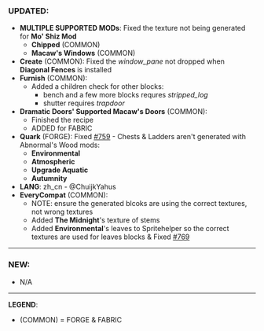 ### UPDATED:
- **MULTIPLE SUPPORTED MODs**: Fixed the texture not being generated for **Mo' Shiz Mod** 
  - **Chipped** (COMMON)
  - **Macaw's Windows** (COMMON)
- **Create** (COMMON): Fixed the _window_pane_ not dropped when **Diagonal Fences** is installed
- **Furnish** (COMMON): 
  - Added a children check for other blocks:
    - bench and a few more blocks requres _stripped_log_ 
    - shutter requires _trapdoor_
- **Dramatic Doors' Supported Macaw's Doors** (COMMON): 
  - Finished the recipe
  - ADDED for FABRIC
- **Quark** (FORGE): Fixed [#759](https://github.com/MehVahdJukaar/WoodGood/issues/759) - Chests & Ladders aren't generated with Abnormal's Wood mods:
  - **Environmental**
  - **Atmospheric**
  - **Upgrade Aquatic**
  - **Autumnity**
- **LANG**: zh_cn - @ChuijkYahus
- **EveryCompat** (COMMON):
  - NOTE: ensure the generated blcoks are using the correct textures, not wrong textures
  - Added **The Midnight**'s texture of stems
  - Added **Environmental**'s leaves to Spritehelper so the correct textures are used for leaves blocks & Fixed [#769](https://github.com/MehVahdJukaar/WoodGood/issues/769)

---

### NEW:
- N/A

---

**LEGEND**:
- (COMMON) = FORGE & FABRIC